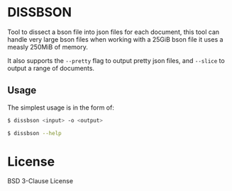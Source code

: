 # DISSBSON
Tool to dissect a bson file into json files for each document, this tool can handle very large bson files when working with a 25GiB
bson file it uses a measly 250MiB of memory.

It also supports the `--pretty` flag to output pretty json files, and `--slice` to output a range of documents.

## Usage
The simplest usage is in the form of:
```sh
$ dissbson <input> -o <output>
```

```sh
$ dissbson --help
```

# License
BSD 3-Clause License
